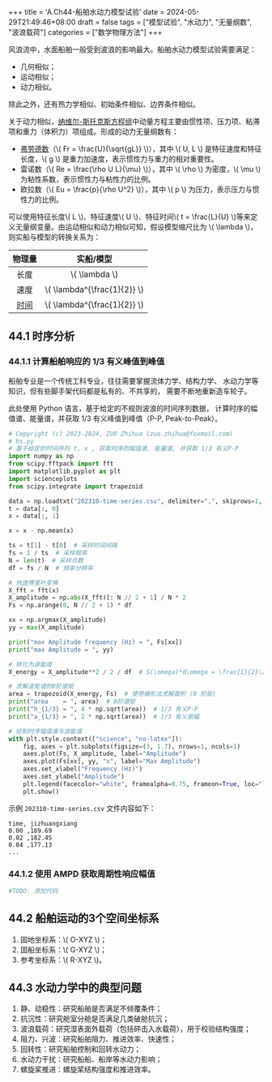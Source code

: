 +++
title = 'A.Ch44-船舶水动力模型试验'
date = 2024-05-29T21:49:46+08:00
draft = false
tags = ["模型试验", "水动力", "无量纲数", "波浪载荷"]
categories = ["数学物理方法"]
+++

风浪流中，水面船舶一般受到波浪的影响最大。船舶水动力模型试验需要满足：

* 几何相似；
* 运动相似；
* 动力相似。

除此之外，还有热力学相似、初始条件相似、边界条件相似。

关于动力相似，[纳维尔-斯托克斯方程组][2]中动量方程主要由惯性项、压力项、粘滞项和重力（体积力）项组成。形成的动力无量纲数有：

* [弗劳德数][1]（\\( Fr = \frac{U}{\sqrt{gL}} \\)），其中 \\( U, L \\)  是特征速度和特征长度，\\( g \\) 是重力加速度，表示惯性力与重力的相对重要性。
* 雷诺数（\\( Re = \frac{\rho U L}{\mu} \\)），其中 \\( \rho \\) 为密度，\\( \mu \\) 为粘性系数，表示惯性力与粘性力的比例。
* 欧拉数（\\( Eu = \frac{p}{\rho U^2} \\)），其中 \\( p \\) 为压力，表示压力与惯性力的比例。

可以使用特征长度\\( L \\)、特征速度\\( U \\)、特征时间\\( t = \frac{L}{U} \\)等来定义无量纲变量。由运动相似和动力相似可知，假设模型缩尺比为 \\( \lambda \\)，则实船与模型的转换关系为：

| 物理量 | 实船/模型 |
| :-: | :-: |
| 长度 | \\( \lambda \\) |
| 速度 | \\( \lambda^{\frac{1}{2}} \\) |
| [时间][3] | \\( \lambda^{\frac{1}{2}} \\) |

[1]: https://tongyi.aliyun.com/qianwen/?sessionId=f3b7a4a4ca8145a389c54342634a44d6
[2]: https://baike.baidu.com/item/%E7%BA%B3%E7%BB%B4-%E6%96%AF%E6%89%98%E5%85%8B%E6%96%AF%E6%96%B9%E7%A8%8B?fromModule=lemma_search-box
[3]: https://v.douyin.com/ijYhmLXW/

## 44.1 时序分析

### 44.1.1 计算船舶响应的 1/3 有义峰值到峰值

船舶专业是一个传统工科专业，往往需要掌握流体力学、结构力学、
水动力学等知识，但有些脚手架代码都是私有的、不共享的，
需要不断地重新造车轮子。

此处使用 Python 语言，基于给定的不规则波浪的时间序列数据，
计算时序的幅值谱、能量谱，并获取 1/3 有义峰值到峰值（P-P, Peak-to-Peak）。

```python
# Copyright (c) 2023-2024, ZUO Zhihua (zuo.zhihua@foxmail.com)
# hs.py
# 基于给定的时间序列 t, x , 获取时序的幅值谱, 能量谱, 并获取 1/3 有义P-P
import numpy as np
from scipy.fftpack import fft
import matplotlib.pyplot as plt
import scienceplots
from scipy.integrate import trapezoid

data = np.loadtxt("202310-time-series.csv", delimiter=",", skiprows=1, encoding="utf-8")
t = data[:, 0]
x = data[:, 1]

x = x - np.mean(x)

ts = t[1] - t[0]  # 采样时间间隔
fs = 1 / ts  # 采样频率
N = len(t)  # 采样点数
df = fs / N  # 频率分辨率

# 快速傅里叶变换
X_fft = fft(x)
X_amplitude = np.abs(X_fft)[: N // 2 + 1] / N * 2
Fs = np.arange(0, N // 2 + 1) * df

xx = np.argmax(X_amplitude)
yy = max(X_amplitude)

print("max Amplitude frequency (Hz) = ", Fs[xx])
print("max Amplitude = ", yy)

# 转化为波能谱
X_energy = X_amplitude**2 / 2 / df  # S(\omega)*d\omega = \frac{1}{2}\zeta(\omega)^2

# 求解波能谱的0阶谱矩
area = trapezoid(X_energy, Fs)  # 使用梯形法求解面积 (0 阶矩)
print("area    = ", area)  # 0阶谱矩
print("h_{1/3} = ", 4 * np.sqrt(area))  # 1/3 有义P-P
print("a_{1/3} = ", 2 * np.sqrt(area))  # 1/3 有义振幅

# 绘制时序幅值谱与波能谱
with plt.style.context(["science", "no-latex"]):
    fig, axes = plt.subplots(figsize=(3, 1.7), nrows=1, ncols=1)
    axes.plot(Fs, X_amplitude, label="Amplitude")
    axes.plot(Fs[xx], yy, "x", label="Max Amplitude")
    axes.set_xlabel("Frequency (Hz)")
    axes.set_ylabel("Amplitude")
    plt.legend(facecolor="white", framealpha=0.75, frameon=True, loc="lower right")
    plt.show()
```

示例 `202310-time-series.csv` 文件内容如下：

```csv
time, jizhuangxiang
0.00 ,189.69
0.02 ,182.45
0.04 ,177.13
...
```

### 44.1.2 使用 AMPD 获取周期性响应幅值

```python
#TODO: 添加代码
```

## 44.2 船舶运动的3个空间坐标系

1. 固地坐标系：\\( O-XYZ \\)；
2. 固船坐标系：\\( G-XYZ \\)；
3. 参考坐标系：\\( R-XYZ \\)。

## 44.3 水动力学中的典型问题

1. 静、动稳性：研究船舶是否满足不倾覆条件；
2. 抗沉性：研究舱室分舱是否满足几类破舱抗沉；
3. 波浪载荷：研究湿表面外载荷（包括砰击入水载荷），用于校验结构强度；
4. 阻力、兴波：研究船舶阻力、推进效率、快速性；
5. 回转性：研究船舶控制和回转水动力；
6. 水动力干扰：研究船船、船岸等水动力影响；
7. 螺旋桨推进：螺旋桨结构强度和推进效率。
